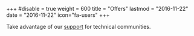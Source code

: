 +++
#disable = true
weight = 600
title = "Offers"
lastmod = "2016-11-22"
date = "2016-11-22"
icon="fa-users"
+++

Take advantage of our [support](/company/communityofferings) for technical communities.